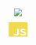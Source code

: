 <h1 align="center">
<img src="https://readme-typing-svg.herokuapp.com/?font=Sevillana&size=35&center=true&vCenter=true&width=500&height=70&duration=6000&lines=Aprendendo+Java+Script+☕🍵;" /> <br>
<img align="center" alt="Camila-Js" height="30" width="40" src="https://raw.githubusercontent.com/devicons/devicon/master/icons/javascript/javascript-plain.svg">
</h1>
